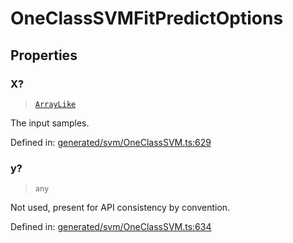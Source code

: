 # OneClassSVMFitPredictOptions

## Properties

### X?

> [`ArrayLike`](../types/ArrayLike.md)

The input samples.

Defined in:  [generated/svm/OneClassSVM.ts:629](https://github.com/transitive-bullshit/scikit-learn-ts/blob/122b3c0/packages/sklearn/src/generated/svm/OneClassSVM.ts#L629)

### y?

> `any`

Not used, present for API consistency by convention.

Defined in:  [generated/svm/OneClassSVM.ts:634](https://github.com/transitive-bullshit/scikit-learn-ts/blob/122b3c0/packages/sklearn/src/generated/svm/OneClassSVM.ts#L634)
